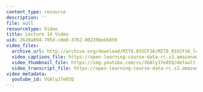 ```yaml
---
content_type: resource
description: ''
file: null
resourcetype: Video
title: Lecture 14 Video
uid: 2620a894-705d-c0e8-3762-002398ebb859
video_files:
  archive_url: http://archive.org/download/MIT8.03SCF16/MIT8_03SCF16_lec14_300k.mp4
  video_captions_file: https://open-learning-course-data-rc.s3.amazonaws.com/8-03sc-physics-iii-vibrations-and-waves-fall-2016/0eff5a75797053bdb37a740fef16d3e2_VGAlyJ7e0IQ.vtt
  video_thumbnail_file: https://img.youtube.com/vi/VGAlyJ7e0IQ/default.jpg
  video_transcript_file: https://open-learning-course-data-rc.s3.amazonaws.com/8-03sc-physics-iii-vibrations-and-waves-fall-2016/9d692cb61a2fe7fde0c5bc7fe58882c8_VGAlyJ7e0IQ.pdf
video_metadata:
  youtube_id: VGAlyJ7e0IQ
---
```

